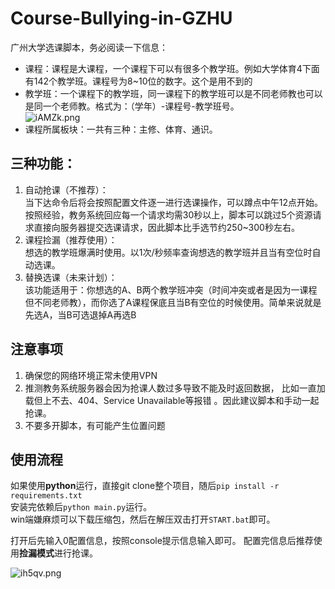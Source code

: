 # Course-Bullying-in-GZHU
广州大学选课脚本，务必阅读一下信息：
- 课程：课程是大课程，一个课程下可以有很多个教学班。例如大学体育4下面有142个教学班。课程号为8~10位的数字。这个是用不到的
- 教学班：一个课程下的教学班，同一课程下的教学班可以是不同老师教也可以是同一个老师教。格式为：（学年）-课程号-教学班号。  
![iAMZk.png](https://s1.328888.xyz/2022/04/14/iAMZk.png)
- 课程所属板块：一共有三种：主修、体育、通识。

## 三种功能：
1. 自动抢课（不推荐）：  
当下达命令后将会按照配置文件逐一进行选课操作，可以蹲点中午12点开始。按照经验，教务系统回应每一个请求均需30秒以上，脚本可以跳过5个资源请求直接向服务器提交选课请求，因此脚本比手选节约250~300秒左右。
2. 课程捡漏（推荐使用）：  
想选的教学班爆满时使用。以1次/秒频率查询想选的教学班并且当有空位时自动选课。
3. 替换选课（未来计划）：  
该功能适用于：你想选的A、B两个教学班冲突（时间冲突或者是因为一课程但不同老师教），而你选了A课程保底且当B有空位的时候使用。简单来说就是先选A，当B可选退掉A再选B

## 注意事项
1. 确保您的网络环境正常未使用VPN  
2. 推测教务系统服务器会因为抢课人数过多导致不能及时返回数据， 比如一直加载但上不去、404、Service Unavailable等报错 。因此建议脚本和手动一起抢课。  
3. 不要多开脚本，有可能产生位置问题  
  
## 使用流程
如果使用**python**运行，直接git clone整个项目，随后`pip install -r requirements.txt`  
安装完依赖后`python main.py`运行。  
win端嫌麻烦可以下载压缩包，然后在解压双击打开`START.bat`即可。  

打开后先输入0配置信息，按照console提示信息输入即可。
配置完信息后推荐使用**捡漏模式**进行抢课。
  
![ih5qv.png](https://s1.328888.xyz/2022/04/14/ih5qv.png)  
